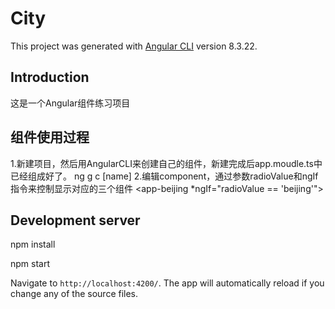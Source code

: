 # City

This project was generated with [Angular CLI](https://github.com/angular/angular-cli) version 8.3.22.

## Introduction

这是一个Angular组件练习项目

## 组件使用过程

 1.新建项目，然后用AngularCLI来创建自己的组件，新建完成后app.moudle.ts中已经组成好了。
        ng g c [name]
 2.编辑component，通过参数radioValue和ngIf指令来控制显示对应的三个组件
       <app-beijing *ngIf="radioValue == 'beijing'"></app-beijing>

## Development server

npm install

npm start

Navigate to `http://localhost:4200/`. The app will automatically reload if you change any of the source files.
